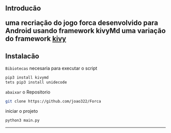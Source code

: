 <h2>Introducão

uma recriação do jogo forca desenvolvido para Android usando framework kivyMd uma variação do framework [kivy](https://kivy.org/)

## Instalacão

`Bibiotecas` necesaria para executar o script 
```bash
pip3 install kivymd
tets pip3 install unidecode
```
`abaixar` o Repositorio
```bash
git clone https://github.com/joao322/Forca
```
iniciar o projeto
```bash
python3 main.py
```
<hr>


